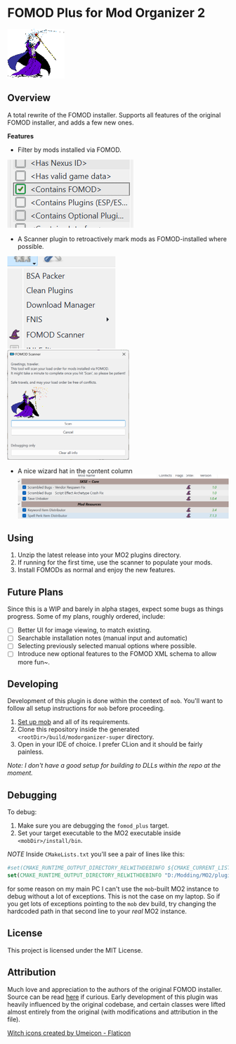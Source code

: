 ﻿# FOMOD Plus for Mod Organizer 2
![wizard](./scanner/resources/wizard.gif)

## Overview
A total rewrite of the FOMOD installer. Supports all features of the original FOMOD installer, and adds a few new ones.

**Features**
- Filter by mods installed via FOMOD.

![filter](doc/filter.png)

- A Scanner plugin to retroactively mark mods as FOMOD-installed where possible.

![scanner-menu](doc/scanner-menu.png)
<img src="doc/scanner.png" height="250" width="auto">

- A nice wizard hat in the content column
![hat](doc/content.png)

## Using
1. Unzip the latest release into your MO2 plugins directory.
2. If running for the first time, use the scanner to populate your mods.
3. Install FOMODs as normal and enjoy the new features.

## Future Plans
Since this is a WIP and barely in alpha stages, expect some bugs as things progress. 
Some of my plans, roughly ordered, include:

- [ ] Better UI for image viewing, to match existing.
- [ ] Searchable installation notes (manual input and automatic)
- [ ] Selecting previously selected manual options where possible.
- [ ] Introduce new optional features to the FOMOD XML schema to allow more fun~.

## Developing

Development of this plugin is done within the context of `mob`.
You'll want to follow all setup instructions for `mob` before proceeding.

1. [Set up mob](https://github.com/ModOrganizer2/mob) and all of its requirements.
2. Clone this repository inside the generated `<rootDir>/build/modorganizer-super` directory.
3. Open in your IDE of choice. I prefer CLion and it should be fairly painless.

*Note: I don't have a good setup for building to DLLs within the repo at the moment.*

## Debugging
To debug:
1. Make sure you are debugging the `fomod_plus` target.
2. Set your target executable to the MO2 executable inside `<mobDir>/install/bin`.

*NOTE* Inside `CMakeLists.txt` you'll see a pair of lines like this:
```cmake
#set(CMAKE_RUNTIME_OUTPUT_DIRECTORY_RELWITHDEBINFO ${CMAKE_CURRENT_LIST_DIR}/../../../install/bin/plugins)
set(CMAKE_RUNTIME_OUTPUT_DIRECTORY_RELWITHDEBINFO "D:/Modding/MO2/plugins")
```
for some reason on my main PC I can't use the `mob`-built MO2 instance to debug without a lot 
of exceptions. This is not the case on my laptop. So if you get lots of exceptions pointing to the 
`mob` dev build, try changing the hardcoded path in that second line to your _real_ MO2 instance.

## License
This project is licensed under the MIT License.

## Attribution
Much love and appreciation to the authors of the original FOMOD installer. Source can be read [here](https://github.com/ModOrganizer2/modorganizer-installer_fomod)
if curious. Early development of this plugin was heavily influenced by the original codebase, and certain classes were lifted
almost entirely from the original (with modifications and attribution in the file).

<a href="https://www.flaticon.com/free-icons/witch" title="witch icons">Witch icons created by Umeicon - Flaticon</a>